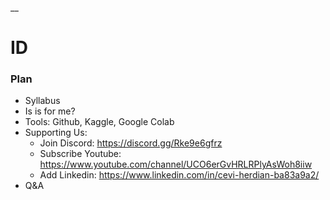 
__

# ID

### Plan

* Syllabus
* Is is for me?
* Tools: Github, Kaggle, Google Colab
* Supporting Us:
    * Join Discord: https://discord.gg/Rke9e6gfrz
    * Subscribe Youtube: https://www.youtube.com/channel/UCO6erGvHRLRPlyAsWoh8iiw
    * Add Linkedin: https://www.linkedin.com/in/cevi-herdian-ba83a9a2/
* Q&A
